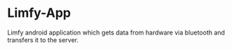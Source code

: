 # Limfy-App
Limfy android application which gets data from hardware via bluetooth and transfers it to the server.
